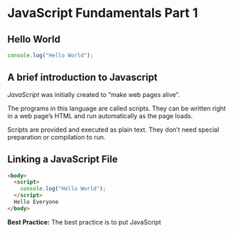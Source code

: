 # JavaScript Fundamentals Part 1

## Hello World

```js
console.log("Hello World");
```

## A brief introduction to Javascript
*JavaScript* was initially created to “make web pages alive”.

The programs in this language are called scripts. They can be written right in a web page’s HTML and run automatically as the page loads.

Scripts are provided and executed as plain text. They don’t need special preparation or compilation to run.


## Linking a JavaScript File

```html
<body>
  <script>
    console.log("Hello World");
  </script>
  Hello Everyone
</body>
```
**Best Practice:** The best practice is to put JavaScript <script> tags just before the closing </body> tag rather than in the <head> section of your HTML. The reason for this is that HTML loads from top to bottom. The head loads first, then the body, and then everything inside the body.

## Values and Variables

```js
console.log("Subhadeep");
console.log(23);

let firstName = "Matilda";
console.log(firstName);
console.log(firstName);
console.log(firstName);
```

## Variable name conventions

```js
let jonas_matilda = "JM";
let $function = 27;

let person = "jonas";
let PI = 3.1415;

let myFirstJob = "Coder";
let myCurrentJob = "Teacher";

let job1 = "programmer";
let job2 = "teacher";

console.log(myFirstJob);
```


## Data Types
Data types specify what kind of data can be stored and manipulated within a program.

In *JavaScript*, we have the following data types available.
*Primitive Data Types* and 
*Non-Primitive Data Types*

*Note:* We can use the JavaScript **typeof** operator to find the type of a JavaScript variable.
It returns the type of a variable or an expression.

**Primitive DataTypes:** Primitive data types are immutable meaning not able to be changed.

- Number
- String
- Boolean
- Undefined
- Null
these are the primitive types in JavaScript.

- *Numbers:* 10, -3, 2.6, 3.484, 100, 1000 etc.

```js
console.log(49);
console.log(1.33);
console.log(-5);
console.log(0);
console.log(-0);

console.log(typeof 2.47);

```

- *Strings:* "Hello"

```js
console.log("This is a String");
console.log('This is a String');
console.log(`This is a String`);

console.log(typeof "Hello");
```

- *Boolean:* True or False
```js
console.log(true);
console.log(false);

console.log(typeof true);
```
- *Undefined:* Something not defiend yet but may be defiend later.

When a variable is first declared in JS, it is 'undefined' and it's type is also 'undefined'.
So basically 'undefined' is BOTH the value as well as the type of the value!!
```js
var age;
console.log(age);
console.log(typeof age);

var salary = Undefined;
console.log(salary);
```

- *Null:* Represent empty value.

Note the following though. 'null' is again both a type as well as a value, just like 'undefined'.
So typeof undefined returns undefined, but typeof null returns object.
So the following makes no sense. This is normally considered as a bug in JS (?)

```js
var company = null;
console.log(company);

console.log(typeof undefined);
console.log(typeof null); 
```

**Non-Primitive:** Types which are a composition of other types.
                    e.g. Object

- *Objects:* If we have to somehow store Key-Value pairs, then we can use objects.
```js 
<key,value>

var user = {
    name : "Paul";
    company : "XYZ";
    age : 24;
}
console.log(user);


Note: Key will be unique
```
**let-const-var :**
There are 3 different ways of defining variables in JS - let, const, var.

We will be coming back to these later in the course.

**let** can be used when you want to 'mutate' a variable, i.e. assign it a value only to reassign it later

```js
let firstName = "Jane";
firstName = "Jack";
```
**const** is used when the value assigned to that variable cannot be reassigned - immutable

```js
const yearOfBirth = 2020;
```
```
yearOfBirth = 2021; //Error: Attempt to assign to const or readonly variable.
```


For the same reason, creating a const variable without assigning a value to it is invalid.
```js
const yearOfDeath; //const variable without initializer is not allowed
```

We don't even need to define variables at all, we can directly write the name of the variable and be done with it.

But this is a very bad idea, because in that case JS will create a property on the global object (?)

```js
middleName = "Vesuvius";
```








## Basic Operator
**`Math Operator`**
```js
const now = 2037;
const agePaul = now - 1991;
const ageSarah = now - 2018;

console.log(agePaul, ageSarah);
console.log(agePaul * 2, agePaul 10, 2 ** 3);

// 2 ** 3 means 2 to the power of 3 = 2 * 2 * 2

const firstName = 'Subhadeep';
const lastName = 'Paul';

console.log(firstName + ' ' + lastName);

```
**`Assignment operators`**

```js
let x = 10 + 5; // output: 15

x += 10; // x = x + 10 - Output: 25

x *= 4; // x = x * 4 - Output: 100

x++; // x = x + 1
x--; // x = x - 1
x--;

console.log(x);
```

**`Comparison operators`**
```js
console.log(agePaul > ageSarah); //  >, <, >=, <=
console.log(ageSarah >= 18);  // Output: true

const isFullAge = ageSarah >= 18;

console.log(now - 1991 > now - 2018);
```
## Operator Precedence 
```js
const now = 2037;
const agePaul = now - 1991;
const ageSarah = now - 2018;

console.log(now - 1991 > now - 2018);

let x, y;

x = y = 25 - 10 - 5; // Output: x = y = 10, x = 10 - Assignment works from right to left

console.log(x, y);

const averageAge = (agePaul + ageSarah) 2;

console.log(agePaul, ageSarah, averageAge);
```

## Coding Challenge 1

Mark and John are trying to compare their BMI (Body Mass Index), which is calculated using the formula: BMI = mass / height ** 2 = mass / (height * height). (mass in kg and height in meter).
    
    1. Store Mark's and John's mass and height in variables
    2. Calculate both their BMIs using the formula (you can even implement both versions)
    3. Create a boolean variable 'markHigherBMI' containing information about whether Mark has a higher BMI than John.

 
TEST DATA 1: Marks weights 78 kg and is 1.69 m tall. John 
weights 92 kg and is 1.95 m tall.

TEST DATA 2: Marks weights 95 kg and is 1.88 m tall. John weights 85 kg and is 1.76 m tall.

*Solution*

```js
const massMark = 95;
const heightMark = 1.88;

const massJohn = 85;
const heightJohn = 1.76;

const BMIMark = massMark / heightMark ** 2;
const BMIJohn = massJohn / (heightJohn * heightJohn);

const markHigherBMI = BMIMark > BMIJohn;
console.log(BMIMark, BMIJohn, markHigherBMI);
```

## String and Template Literals

 ```js
 let currYear = 2020;
let introYear = 1995;

let message1 = "Javascript is " + (currYear - introYear) + " years old!";
console.log(message1);

// Alternatively you could use Template Literals. Note how currYear and introYear are being used

let message2 = `Javascript is ${currYear - introYear} years old! The current year is ${currYear}.`;
console.log(message2);

// You can also use template strings to write multi-line strings
console.log(`This is a
    multiline string
    in JavaScript`);
```


## Taking Decisions: if else Statements

```js
const age = 15;
if (age >= 18) {
  console.log('Sarah can start driving license 🚗');
} else {
  const yearsLeft = 18 - age;
  console.log(`Sarah is too young. Wait another ${yearsLeft} years :)`);
}

const birthYear = 2012;

let century;
if (birthYear <= 2000) {
  century = 20;
} else {
  century = 21;
}
console.log(century);
```

## Coding Challenge ##2

Use the BMI example from Challenge #1, and the code you already wrote, and improve it:

    1. Print a nice output to the console, saying who has the higher BMI. The message can be either "Mark's BMI is higher than John's!" or "John's BMI is higher than Mark's!"
    2. Use a template literal to include the BMI values in the outputs. Example: "Mark's BMI (28.3) is higher than John's (23.9)!"

#### Solution

```js
const massMark = 78;
const heightMark = 1.69;

const massJohn = 92;
const heightJohn = 1.95;


const massMark = 95;
const heightMark = 1.88;

const massJohn = 85;
const heightJohn = 1.76;

const BMIMark = massMark heightMark ** 2;
const BMIJohn = massJohn (heightJohn * heightJohn);

console.log(BMIMark, BMIJohn);

if (BMIMark > BMIJohn) {
  console.log(`Mark's BMI (${BMIMark}) is higher than John's (${BMIJohn})!`)
} else {
  console.log(`John's BMI (${BMIJohn}) is higher than Marks's (${BMIMark})!`)
}
```


## Type Conversion and Type Coercion

**Type Conversion or Explicit Conversion:**
The conversion takes place manually or explicitly by typing the method or function
  name before converting the values, it is known as Explicit Conversion.

```js
// This won't work obviously

let currentYear = "2020";
console.log("In 10 years, it will be " + currentYear + 10); // Prints: In 10 years, it will be 202010
console.log(currentYear + 10); // Prints: 202010

// Hence we have to do this instead
console.log("In 10 years, it will be " + Number(currentYear) + 10); // Prints: In 10 years, it will be 202010
console.log(Number(currentYear) + 10); // Prints:2030

// What if we try to convert something to number that is not really a number
console.log(Number("PAUL25")); // Prints: NaN

// The 'NaN' is generated. JS gives us a NaN value when an operation involving numbers fails to generate a value that is a Number
// Strangely enough, the typeof NaN is a Number
console.log(typeof NaN); // Prints: number

// Similarly, we can convert Numbers to String
console.log(String(23), 23); // You can see that the two values are different because they will be differently colored in the console
```

**Type Coercion or Implicit Coercion:**
Type coercion is when JavaScript automatically converts types behind the scenes for us.
So basically, type coercion happens whenever an operator is dealing with two values that have different types.

```js
For eg. when the '+' operator is given a number and a string, it will convert the number to string

console.log("In 10 years, it will be " + currentYear + 10); // Prints: In 10 years, it will be 202010

console.log('23' - '10' - 3); // Prints: 10. Because in '-' operator case, JS converts the Strings to numbers

console.log('23' + '10' + 3); // Prints: 23103. Like we discussed, '+' converts numbers to string. Hence, concatenation happens

console.log('23' * '2'); // Prints: 46. '*' operator also converts Strings to Numbers

console.log('46' / '2'); // Prints: 23. '/' operator also converts Strings to Numbers

console.log('46' > '2'); // Prints: true. '>' operator also converts Strings to Numbers

// So the anomaly is the '+' operator that converts numbers to strings. All others, convert String to numbers.
console.log('23' + '10' - 3); // Prints: 2307. Like we discussed, '+' converts numbers to string. Hence, concatenation happens
console.log('23' - '10' + 3); // Prints: 16.
console.log('23' - '10' + '3'); // Prints: 133.
console.log(2 + 3 + 4 + '5'); // Prints: 95
```


## Truthy and Falsy Values
```js
// In JS, we have 5 'falsy' values: 0, '' (the empty string),undefined, null, NaN
// What this means is that any value that is not one of the above values is going to be converted into 'true' if we convert it into a Boolean type variable. Only the above 5 values will be converted to false on conversion to boolean values

console.log(Boolean(0)); // Prints: false
console.log(Boolean(undefined)); // Prints: false
console.log(Boolean('TEST')); // Prints: true
console.log(Boolean({})); // Input is an empty object. Prints: true

// The way that we use the truthiness of a variable is by using if-else statements.
// So for instance, I can write this:
let salary = 0;
if (salary) {
    console.log("Do not spend it on Pizza only");
} else {
    console.log("What will you do now?"); // This block is triggered because '0' is a falsy type value
}

// Another way to use this is if the variable is defined or null
let height;
if (height) {
    console.log("Height is defined");
} else {
    console.log("Height is undefined"); // This block is triggered. But note that this block will also be triggered if height is 0.
}
```
## Equality Operators: == vs. ===

```js
const age = '18';
if (age === 18) console.log('You just became an adult :D (strict)'); // output: true (strict equality doesn't perform type coercion)
if (age == 18) console.log('You just became an adult :D (loose)'); // Lose equality does the type coercion therefore output: true (the string '18' will be converted to number before checking) 

const favourite = Number(prompt("What's your favourite number?"));
console.log(favourite);
console.log(typeof favourite);

if (favourite === 23) { // 22 === 23 -> FALSE
  console.log('Cool! 23 is an amzaing number!')
} else if (favourite === 7) {
  console.log('7 is also a cool number')
} else if (favourite === 9) {
  console.log('9 is also a cool number')
} else {
  console.log('Number is not 23 or 7 or 9')
}

if (favourite !== 23) console.log('Why not 23?');
```
So as a general rule for clean code, avoid the loose equality operator as much as you can. So when comparing values, always use strict equality with the three equal signs.

## Logical Operators

```js
const hasDriversLicense = true; // A
const hasGoodVision = true; // B

console.log(hasDriversLicense && hasGoodVision); // output: true
console.log(hasDriversLicense || hasGoodVision); // output: true
console.log(!hasDriversLicense); // output: false

// if (hasDriversLicense && hasGoodVision) {
//   console.log('Sarah is able to drive!');
// } else {
//   console.log('Someone else should drive...');
// }

const isTired = false; // C
console.log(hasDriversLicense && hasGoodVision && isTired); output: false

if (hasDriversLicense && hasGoodVision && !isTired) {
  console.log('Sarah is able to drive!'); 
} else {
  console.log('Someone else should drive...');
}
// output: Sarah is able to drive! 
```
The NOT operator actually has proceedings over the OR and AND operators.


## Coding Challenge ##3

There are two gymnastics teams, Dolphins and Koalas. They compete against each other 3 times. The winner with the highest average score wins the a trophy!

    1. Calculate the average score for each team, using the test data below
    2. Compare the team's average scores to determine the winner of the competition, and print it to the console. Don't forget that there can be a draw, so test for that as well (draw means they have the same average score).
    3. BONUS 1: Include a requirement for a minimum score of 100. With this rule, a team only wins if it has a higher score than the other team, and the same time a score of at least 100 points. HINT: Use a logical operator to test for minimum score, as well as multiple else-if blocks 😉
    4. BONUS 2: Minimum score also applies to a draw! So a draw only happens when both teams have the same score and both have a score greater or equal 100 points. Otherwise, no team wins the trophy.

TEST DATA: Dolphins score 96, 108 and 89. Koalas score 88, 91 and 110 TEST DATA BONUS 1: Dolphins score 97, 112 and 101. Koalas score 109, 95 and 123 TEST DATA BONUS 2: Dolphins score 97, 112 and 101. Koalas score 109, 95 and 106


**Solution**

```js
const scoreDolphins = (96 + 108 + 89) / 3;
const scoreKoalas = (88 + 91 + 110) / 3;

console.log(scoreDolphins, scoreKoalas);

if (scoreDolphins > scoreKoalas) {
  console.log('Dolphins win the trophy 🏆');
} else if (scoreKoalas > scoreDolphins) {
  console.log('Koalas win the trophy 🏆');
} else if (scoreDolphins === scoreKoalas) {
  console.log('Both win the trophy!');
}
```

**Bonus 1**
```js
const scoreDolphins = (97 + 112 + 80) 3;
const scoreKoalas = (109 + 95 + 50) 3;

console.log(scoreDolphins, scoreKoalas);

if (scoreDolphins > scoreKoalas && scoreDolphins >= 100) {
  console.log('Dolphins win the trophy 🏆');
} else if (scoreKoalas > scoreDolphins && scoreKoalas >= 100) {
  console.log('Koalas win the trophy 🏆');
} else if (scoreDolphins === scoreKoalas && scoreDolphins >= 100 && scoreKoalas >= 100) {
console.log('Both win the trophy!');
} else {
console.log('No one wins the trophy 😭');
}
```
## The switch Statement

```js
const day = 'friday';

switch (day) {
  case 'monday': // day === 'monday'
    console.log('Plan course structure');
    console.log('Go to coding meetup');
    break;
  case 'tuesday':
    console.log('Prepare theory videos');
    break;
  case 'wednesday':
  case 'thursday':
    console.log('Write code examples');
    break;
  case 'friday':
    console.log('Record videos');
    break;
  case 'saturday':
  case 'sunday':
    console.log('Enjoy the weekend :D');
    break;
  default:
    console.log('Not a valid day!');
}

if (day === 'monday') {
  console.log('Plan course structure');
  console.log('Go to coding meetup');
} else if (day === 'tuesday') {
  console.log('Prepare theory videos');
} else if (day === 'wednesday' || day === 'thursday') {
  console.log('Write code examples');
} else if (day === 'friday') {
  console.log('Record videos');
} else if (day === 'saturday' || day === 'sunday') {
  console.log('Enjoy the weekend :D');
} else {
  console.log('Not a valid day!');
}
```


## Statements and Expressions

```js
3 + 4 // output: 7 - an expression
1991
true && false && !false

// Following is a Statement
if (50 > 10) {
  const str = '50 is bigger';
}

const me = 'Paul';
console.log(`I'm ${2050 - 1997} years old ${me}`); // In javascript literals we can use expressions but not statements.
```
- an expression is a piece of code that produces a value.
- statements are like full sentences that translate our actions.


## The Conditional (Ternary) Operator

```js
const age = 23;
// age >= 18 ? console.log('I like to drink wine 🍷') : console.log('I like to drink water 💧');

const drink = age >= 18 ? 'Sharbat-e-Jaam 🍷' : 'water 💧';
console.log(drink);

let drink2;
if (age >= 18) {
  drink2 = 'Sharbat-e-Jaam 🍷';
} else {
  drink2 = 'water 💧';
}
console.log(drink2);

console.log(`I like to drink ${age >= 18 ? 'Sharbat-e-Jaam 🍷' : 'water 💧'}`);
```
## Coding Challenge ##4

Steven wants to build a very simple tip calculator for whenever he goes eating in a restaurant. In his country, it's usual to tip 15% if the bill value is between 50 and 300. If the value is different, the tip is 20%.

     1. Your task is to calculate the tip, depending on the bill value. Create a variable called 'tip' for this. It's not allowed to use an if else statement 😅 (If it's easier for you, you can start with an if else statement, and then try to convert it to a ternary operator!)
     2.Print a string to the console containing the bill value, the tip, and the final value (bill + tip). Example: 'The bill was 275, the tip was 41.25, and the total value 316.25'

TEST DATA: Test for bill values 275, 40 and 430

HINT: To calculate 20% of a value, simply multiply it by 20/100 = 0.2 HINT: Value X is between 50 and 300, if it's >= 50 && <= 300 😉

```js
const bill = 275;
const tip = (bill >= 50 && bill <= 300) ? 0.15 * bill : 0.20 * bill;

const totalValue = bill + tip;

console.log(`The bill was ${bill}, the tip was ${tip}, and the total value ${bill + tip}`);
```


[BACK ⬅️](https://github.com/subhadeeppaul/JavaScript-Notes)
